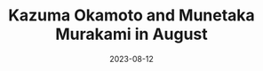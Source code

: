 ---
layout: sports_graphic
title: Kazuma Okamoto and Munetaka Murakami in August
description: Made for Yakyu Cosmopolitan
img: assets/sports_graphics/okamoto_murakami.png
tags: [npb, yomiuri giants, yakult swallows]
date: 2023-08-12
---